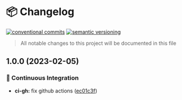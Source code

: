 # 📦 Changelog 
[![conventional commits](https://img.shields.io/badge/conventional%20commits-1.0.0-yellow.svg)](https://conventionalcommits.org)
[![semantic versioning](https://img.shields.io/badge/semantic%20versioning-2.0.0-green.svg)](https://semver.org)
> All notable changes to this project will be documented in this file

## 1.0.0 (2023-02-05)


### 🔁 Continuous Integration

* **ci-gh:** fix github actions ([ec01c3f](https://github.com/ZanzyTHEbar/ESP32GreenHouseTowerDIY-Docs/commit/ec01c3f0fbad2577211cf5c50e00ca64965e1d97))
